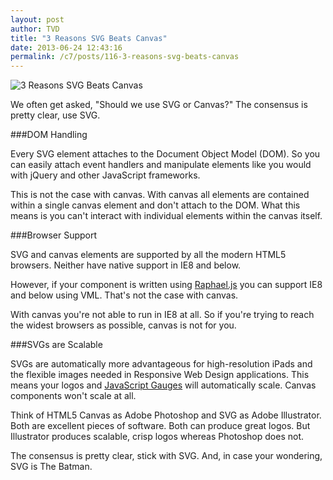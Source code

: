 ```yaml
---
layout: post
author: TVD
title: "3 Reasons SVG Beats Canvas"
date: 2013-06-24 12:43:16
permalink: /c7/posts/116-3-reasons-svg-beats-canvas
---
```


<img src="https://techoctave.com/static/vader-vs-batman-things-just-got-real.png" alt="3 Reasons SVG Beats Canvas"/>

We often get asked, "Should we use SVG or Canvas?" The consensus is pretty clear, use SVG.

###DOM Handling

Every SVG element attaches to the Document Object Model (DOM). So you can easily attach event handlers and manipulate elements like you would with jQuery and other JavaScript frameworks.

This is not the case with canvas. With canvas all elements are contained within a single canvas element and don't attach to the DOM. What this means is you can't interact with individual elements within the canvas itself.

###Browser Support

SVG and canvas elements are supported by all the modern HTML5 browsers. Neither have native support in IE8 and below.

However, if your component is written using [Raphael.js][1] you can support IE8 and below using VML. That's not the case with canvas.

With canvas you're not able to run in IE8 at all. So if you're trying to reach the widest browsers as possible, canvas is not for you.

###SVGs are Scalable

SVGs are automatically more advantageous for high-resolution iPads and the flexible images needed in Responsive Web Design applications. This means your logos and [JavaScript Gauges][2] will automatically scale. Canvas components won't scale at all.

Think of HTML5 Canvas as Adobe Photoshop and SVG as Adobe Illustrator. Both are excellent pieces of software. Both can produce great logos. But Illustrator produces scalable, crisp logos whereas Photoshop does not. 

The consensus is pretty clear, stick with SVG. And, in case your wondering, SVG is The Batman.


  [1]: http://raphaeljs.com/
  [2]: http://techoctave.com/gauges/
